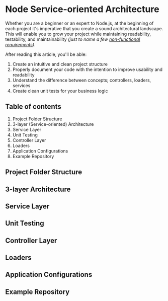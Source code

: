 # Node Service-oriented Architecture
Whether you are a beginner or an expert to Node.js, at the beginning of each project it's imperative that
you create a sound architectural landscape. This will enable you to grow your project while maintaining readability,
testability, and maintainability *(just to name a few [non-functional requirements](https://www.guru99.com/non-functional-requirement-type-example.html#2))*.

After reading this article, you'll be able: 
  1) Create an intuitive and clean project structure
  2) Properly document your code with the intention to improve usability and readability
  3) Understand the difference between concepts; controllers, loaders, services
  4) Create clean unit tests for your business logic


## Table of contents
  1) Project Folder Structure
  2) 3-layer (Service-oriented) Architecture
  3) Service Layer
  4) Unit Testing
  5) Controller Layer
  6) Loaders
  7) Application Configurations
  8) Example Repository

## Project Folder Structure

## 3-layer Architecture

## Service Layer

## Unit Testing

## Controller Layer

## Loaders

## Application Configurations

## Example Repository
